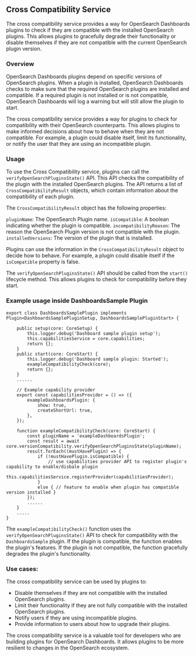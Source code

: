 ## Cross Compatibility Service

The cross compatibility service provides a way for OpenSearch Dashboards plugins to check if they are compatible with the installed OpenSearch plugins. This allows plugins to gracefully degrade their functionality or disable themselves if they are not compatible with the current OpenSearch plugin version.

### Overview

OpenSearch Dashboards plugins depend on specific versions of OpenSearch plugins. When a plugin is installed, OpenSearch Dashboards checks to make sure that the required OpenSearch plugins are installed and compatible. If a required plugin is not installed or is not compatible, OpenSearch Dashboards will log a warning but will still allow the plugin to start.

The cross compatibility service provides a way for plugins to check for compatibility with their OpenSearch counterparts. This allows plugins to make informed decisions about how to behave when they are not compatible. For example, a plugin could disable itself, limit its functionality, or notify the user that they are using an incompatible plugin.

### Usage

To use the Cross Compatibility service, plugins can call the `verifyOpenSearchPluginsState()` API. This API checks the compatibility of the plugin with the installed OpenSearch plugins. The API returns a list of `CrossCompatibilityResult` objects, which contain information about the compatibility of each plugin.

The `CrossCompatibilityResult` object has the following properties:

`pluginName`: The OpenSearch Plugin name.
`isCompatible`: A boolean indicating whether the plugin is compatible.
`incompatibilityReason`: The reason the OpenSearch Plugin version is not compatible with the plugin.
`installedVersions`: The version of the plugin that is installed.

Plugins can use the information in the `CrossCompatibilityResult` object to decide how to behave. For example, a plugin could disable itself if the `isCompatible` property is false.

The `verifyOpenSearchPluginsState()` API should be called from the `start()` lifecycle method. This allows plugins to check for compatibility before they start.

### Example usage inside DashboardsSample Plugin

```
export class DashboardsSamplePlugin implements Plugin<DashboardsSamplePluginSetup, DashboardsSamplePluginStart> {

    public setup(core: CoreSetup) {
        this.logger.debug('Dashboard sample plugin setup');
        this.capabilitiesService = core.capabilities;
        return {};
    }
    public start(core: CoreStart) {
        this.logger.debug('Dashboard sample plugin: Started');
        exampleCompatibilityCheck(core);
        return {};
    }
    ......

    // Example capability provider
    export const capabilitiesProvider = () => ({
        exampleDashboardsPlugin: {
            show: true,
            createShortUrl: true,
        },
    });

    function exampleCompatibilityCheck(core: CoreStart) {
        const pluginName = 'exampleDashboardsPlugin';
        const result = await core.versionCompatibility.verifyOpenSearchPluginsState(pluginName);
        result.forEach((mustHavePlugin) => {
            if (!mustHavePlugin.isCompatible) {
                // use capabilities provider API to register plugin's capability to enable/disbale plugin
                this.capabilitiesService.registerProvider(capabilitiesProvider);
            }
            else { // feature to enable when plugin has compatible version installed }
        });
        ......
    }
    .....
}

```
The `exampleCompatibilityCheck()` function uses the `verifyOpenSearchPluginsState()` API to check for compatibility with the `DashboardsSample` plugin. If the plugin is compatible, the function enables the plugin's features. If the plugin is not compatible, the function gracefully degrades the plugin's functionality.

### Use cases:

The cross compatibility service can be used by plugins to:

* Disable themselves if they are not compatible with the installed OpenSearch plugins.
* Limit their functionality if they are not fully compatible with the installed OpenSearch plugins.
* Notify users if they are using incompatible plugins.
* Provide information to users about how to upgrade their plugins.

The cross compatibility service is a valuable tool for developers who are building plugins for OpenSearch Dashboards. It allows plugins to be more resilient to changes in the OpenSearch ecosystem.
